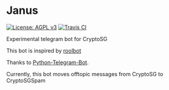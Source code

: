# Janus

[![License: AGPL v3](https://img.shields.io/badge/License-AGPL%20v3-blue.svg)](https://www.gnu.org/licenses/agpl-3.0) [![Travis CI](https://api.travis-ci.org/xlanor/Janus.svg?branch=master)]()

Experimental telegram bot for CryptoSG

This bot is inspired by [roolbot](https://github.com/bvanrijn/rules-bot)

Thanks to [Python-Telegram-Bot](https://github.com/python-telegram-bot/python-telegram-bot).

Currently, this bot moves offtopic messages from CryptoSG to CryptoSGSpam
